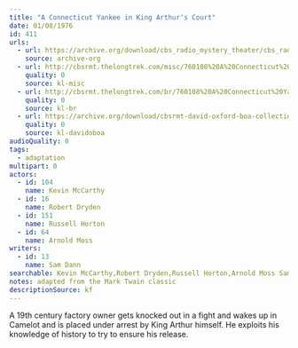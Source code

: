 ```yaml
---
title: "A Connecticut Yankee in King Arthur's Court"
date: 01/08/1976
id: 411
urls: 
  - url: https://archive.org/download/cbs_radio_mystery_theater/cbs_radio_mystery_theater-0401-0450.zip/cbs_radio_mystery_theater-0401-0450%2Fcbsrmt_0411_a_connecticut_yankee_in_king_arthurs_court.mp3
    source: archive-org
  - url: http://cbsrmt.thelongtrek.com/misc/760108%20A%20Connecticut%20Yankee%20in%20King%20Arthur's%20Court_KIXI.mp3
    quality: 0
    source: kl-misc
  - url: http://cbsrmt.thelongtrek.com/br/760108%20A%20Connecticut%20Yankee%20In%20King%20Arthur%27s%20Court-WOR.mp3
    quality: 0
    source: kl-br
  - url: https://archive.org/download/cbsrmt-david-oxford-boa-collection/CBSRMT-760108-0411-A-Connecticut-Yankee-in-King-Arthur's-Court-(128-44)_KIXI-{BoA}.mp3
    quality: 0
    source: kl-davidoboa
audioQuality: 0
tags: 
  - adaptation
multipart: 0
actors:  
  - id: 104
    name: Kevin McCarthy  
  - id: 16
    name: Robert Dryden  
  - id: 151
    name: Russell Horton  
  - id: 64
    name: Arnold Moss
writers:  
  - id: 13
    name: Sam Dann
searchable: Kevin McCarthy,Robert Dryden,Russell Horton,Arnold Moss Sam Dann
notes: adapted from the Mark Twain classic
descriptionSource: kf
---
```

A 19th century factory owner gets knocked out in a fight and wakes up in Camelot and is placed under arrest by King Arthur himself. He exploits his knowledge of history to try to ensure his release.